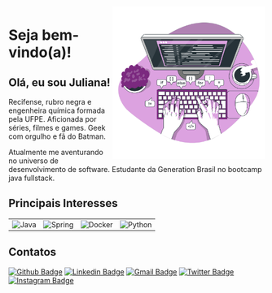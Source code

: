 <img align="right" width="300" height="300" src="https://github.com/julianarpaz/julianarpaz/blob/main/code%20(1).svg">

<h1>Seja bem-vindo(a)!</h1>

<h2>Olá, eu sou Juliana! </h2>

Recifense, rubro negra e engenheira química formada pela UFPE.
Aficionada por séries, filmes e games. Geek com orgulho e fã do Batman.

Atualmente me aventurando no universo de desenvolvimento de software.
Estudante da Generation Brasil no bootcamp java fullstack.


<h2>Principais Interesses</h2>

<table>
    <tr>
        <td><img alt="Java" src="https://img.shields.io/badge/java-%23ED8B00.svg?&style=for-the-badge&logo=java&logoColor=white"/></td>
        <td><img alt="Spring" src="https://img.shields.io/badge/spring-%236DB33F.svg?&style=for-the-badge&logo=spring&logoColor=white"/></td>
        <td><img alt="Docker" src="https://img.shields.io/badge/docker-%230db7ed.svg?&style=for-the-badge&logo=docker&logoColor=white"/></td>
        <td><img alt="Python" src="https://img.shields.io/badge/python-14354C?style=for-the-badge&logo=python&logoColor=white"/></td>
    </tr>
</table>

<h2>Contatos</h2>

[![Github Badge](https://img.shields.io/badge/-Github-000?style=flat-square&logo=Github&logoColor=white&link=link_do_seu_perfil_no_github)](https://github.com/julianarpaz)
[![Linkedin Badge](https://img.shields.io/badge/-LinkedIn-blue?style=flat-square&logo=Linkedin&logoColor=white&link=link_do_seu_perfil_no_linkedin)](https://www.linkedin.com/in/juliana-paz/)
[![Gmail Badge](https://img.shields.io/badge/-Gmail-c14438?style=flat-square&logo=Gmail&logoColor=white&link=mailto:seu_email)](mailto:julianarpaz@gmail.com)
[![Twitter Badge](https://img.shields.io/badge/-Twitter-00acee?style=flat-square&logo=Twitter&logoColor=white&link=link_do_seu_perfil_do_twitter)](https://twitter.com/jubinhacodes)
[![Instagram Badge](https://img.shields.io/badge/Instagram-dd2a7b?style=flat-square&logo=instagram&logoColor=white&link_do_seu_perfil_no_instagram)](https://www.instagram.com/julianarpaz/)
